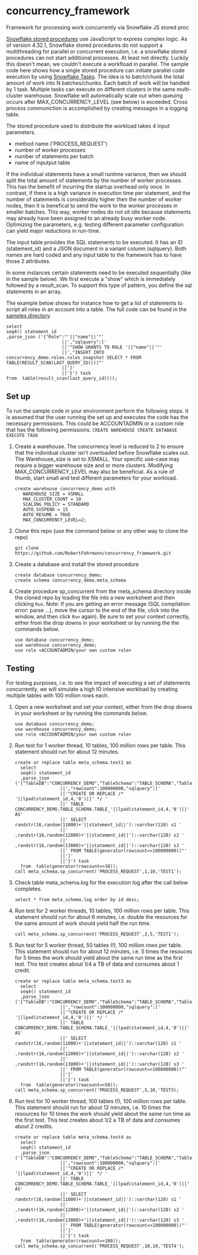 # concurrency_framework
Framework for processing work concurrently via Snowflake JS stored proc 


[Snowflake stored procedures](https://docs.snowflake.com/en/sql-reference/stored-procedures-overview.html) use JavaScript to express complex logic. As of version 4.32.1, Snowflake stored procedures do not support a multithreading for parallel or concurrent execution, i.e. a snowflake stored procedures can not start additional processes. At least not directly. Luckily this doesn't mean, we couldn't execute a workfload in parallel. The sample code here shows how a single stored procedure can initiate parallel code execution by using [Snowflake Tasks](https://docs.snowflake.com/en/user-guide/tasks-intro.html). The idea is to batch/chunk the total amount of work into N batches/chunks. Each batch of work will be handled by 1 task. Multiple tasks can execute on different clusters in the same multi-cluster warehouse. Snowflake will automatically scale out when queuing occurs after MAX_CONCURRENCY_LEVEL (see below) is exceeded. Cross process communiction is accomplished by creating messages in a logging table.

The stored procedure used to distribute the workload takes 4 input parameters.
* method name ('PROCESS_REQUEST') 
* number of worker processes
* number of statements per batch
* name of inputput table 

If the individual statements have a small runtime variance, then we should split the total amount of statements by the number of worker processes. This has the benefit of incurring the startup overhead only once. In contrast, if there is a high variance in execution time per statement, and the number of statements is considerably higher then the number of worker nodes, then it is benefical to send the work to the worker processes in smaller batches. This way, worker nodes do not sit idle because statements may already have been assigned to an already busy worker node. Optimizing the parameters, e.g. testing different parameter configuration can yield major reductions in run-time.

The input table provides the SQL statements to be executed. It has an ID (statement_id) and a JSON document in a variant column (sqlquery). Both names are hard coded and any input table to the framework has to have those 2 attributes. 

In some instances certain statements need to be executed sequentially (like in the sample below). We first execute a "show" which is immediately followed by a result_scan. To support this type of pattern, you define the sql statements in an array.

The example below shows for instance how to get a list of statements to script all roles in an account into a table. The full code can be found in the [samples directory](../samples).

```
select 
seq4() statement_id
,parse_json ('{"Role":"'||"name"||'"'
                     ||',"sqlquery":['
                     ||'"SHOW GRANTS TO ROLE '||"name"||'"'
                     ||',"INSERT INTO concurrency_demo.roles.roles_snapshot SELECT * FROM TABLE(RESULT_SCAN(LAST_QUERY_ID()))"'
                     ||']'
                     ||'}') task
from  table(result_scan(last_query_id()));
```

## Set up
To run the sample code in your environment perform the following steps. It is assumed that the user running the set up and executes the code has the necessary permissions. This could be ACCOUNTADMIN or a custom role that has the following permissions.
    ```
    CREATE WAREHOUSE
    CREATE DATABASE
    EXECUTE TASK
    ```
1. Create a warehouse. The concurrency level is reduced to 2 to ensure that the individual cluster isn't overloaded before Snowflake scales out. The Warehouse_size is set to XSMALL. Your specific use-case may require a bigger warehouse size and or more clusters. Modifying MAX_CONCURRENCY_LEVEL may also be beneficial. As a rule of thumb, start small and test different parameters for your workload.   
    ```
    create warehouse concurrency_demo with
       WAREHOUSE_SIZE = XSMALL
       MAX_CLUSTER_COUNT = 10
       SCALING_POLICY = STANDARD
       AUTO_SUSPEND = 15
       AUTO_RESUME = TRUE
       MAX_CONCURRENCY_LEVEL=2;
    ```
1. Clone this repo (use the command below or any other way to clone the repo)
    ```
    git clone https://github.com/RobertFehrmann/concurrency_framework.git
    ```
1. Create a database and install the stored procedure 
    ```
    create database concurrency_demo;
    create schema concurrency_demo.meta_schema
    ```
1. Create procedure sp_concurrent from the meta_schema directory inside the cloned repo by loading the file into a new worksheet and then clicking `Run`. Note: If you are getting an error message (SQL compilation error: parse ...), move the cursor to the end of the file, click into the window, and then click `Run` again). Be sure to set your context correctly, either from the drop downs in your worksheet or by running the the commands below.
    ```
    use database concurrency_demo;
    use warehouse concurrency_demo;
    use role <ACCOUNTADMIN/your own custom role>
    ```

## Testing

For testing purposes, i.e. to see the impact of executing a set of statements concurrently, we will simulate a high IO intensive workload by creating multiple tables with 100 million rows each. 

1. Open a new worksheet and set your context, either from the drop downs in your worksheet or by running the commands below.  
    ```
    use database concurrency_demo;
    use warehouse concurrency_demo;
    use role <ACCOUNTADMIN/your own custom role>
    ```
1. Run test for 1 worker thread, 10 tables, 100 million rows per table. This statement should run for about 12 minutes.
    ```
    create or replace table meta_schema.test1 as 
      select 
      seq4() statement_id
      ,parse_json ('{"TableDB":"CONCURRENCY_DEMO","TableSchema":"TABLE_SCHEMA","Table":"TABLE_'||lpad(statement_id,4,'0')||'"'
                     ||',"rowcount":100000000,"sqlquery":['
                     ||'"CREATE OR REPLACE /* '||lpad(statement_id,4,'0')||' */ '
                     ||' TABLE CONCURRENCY_DEMO.TABLE_SCHEMA.TABLE_'||lpad(statement_id,4,'0')||' AS'
                     ||' SELECT randstr(16,random(11000)+'||statement_id||')::varchar(128) s1 '
                     ||'  ,randstr(16,random(12000)+'||statement_id||')::varchar(128) s2 '
                     ||'  ,randstr(16,random(13000)+'||statement_id||')::varchar(128) s3 '
                     ||' FROM TABLE(generator(rowcount=>100000000))"'
                     ||']'
                     ||'}') task
      from  table(generator(rowcount=>10));
    call meta_schema.sp_concurrent('PROCESS_REQUEST',1,10,'TEST1');
    ```
1. Check table meta_schema.log for the execution log after the call below completes. 
    ```
    select * from meta_schema.log order by id desc;
    ```
1. Run test for 2 worker threads, 10 tables, 100 million rows per table. This statement should run for about 6 minutes, i.e. double the resources for the same amount of work should yield half the run time. 
    ```
    call meta_schema.sp_concurrent('PROCESS_REQUEST',2,5,'TEST1');
    ```
1. Run test for 5 worker thread, 50 tables (!), 100 million rows per table. This statement should run for about 12 minutes, i.e. 5 times the resouces for 5 times the work should yield about the same run time as the first test. This test creates about 1/4 a TB of data and consumes about 1 credit.
    ```
    create or replace table meta_schema.test3 as 
      select 
      seq4() statement_id
      ,parse_json ('{"TableDB":"CONCURRENCY_DEMO","TableSchema":"TABLE_SCHEMA","Table":"TABLE_'||lpad(statement_id,4,'0')||'"'
                     ||',"rowcount":100000000,"sqlquery":['
                     ||'"CREATE OR REPLACE /* '||lpad(statement_id,4,'0')||' */ '
                     ||' TABLE CONCURRENCY_DEMO.TABLE_SCHEMA.TABLE_'||lpad(statement_id,4,'0')||' AS'
                     ||' SELECT randstr(16,random(11000)+'||statement_id||')::varchar(128) s1 '
                     ||'  ,randstr(16,random(12000)+'||statement_id||')::varchar(128) s2 '
                     ||'  ,randstr(16,random(13000)+'||statement_id||')::varchar(128) s3 '
                     ||' FROM TABLE(generator(rowcount=>100000000))"'
                     ||']'
                     ||'}') task
      from  table(generator(rowcount=>50));    
    call meta_schema.sp_concurrent('PROCESS_REQUEST',5,10,'TEST3);
    ```
1. Run test for 10 worker thread, 100 tables (!), 100 million rows per table. This statement should run for about 12 minutes, i.e. 10 times the resources for 10 times the work should yield about the same run time as the first test. This test creates about 1/2 a TB of data and consumes about 2 credits.
    ```
    create or replace table meta_schema.test4 as 
      select 
      seq4() statement_id
      ,parse_json ('{"TableDB":"CONCURRENCY_DEMO","TableSchema":"TABLE_SCHEMA","Table":"TABLE_'||lpad(statement_id,4,'0')||'"'
                     ||',"rowcount":100000000,"sqlquery":['
                     ||'"CREATE OR REPLACE /* '||lpad(statement_id,4,'0')||' */ '
                     ||' TABLE CONCURRENCY_DEMO.TABLE_SCHEMA.TABLE_'||lpad(statement_id,4,'0')||' AS'
                     ||' SELECT randstr(16,random(11000)+'||statement_id||')::varchar(128) s1 '
                     ||'  ,randstr(16,random(12000)+'||statement_id||')::varchar(128) s2 '
                     ||'  ,randstr(16,random(13000)+'||statement_id||')::varchar(128) s3 '
                     ||' FROM TABLE(generator(rowcount=>100000000))"'
                     ||']'
                     ||'}') task
      from  table(generator(rowcount=>100));
    call meta_schema.sp_concurrent('PROCESS_REQUEST',10,10,'TEST4');
    ```

